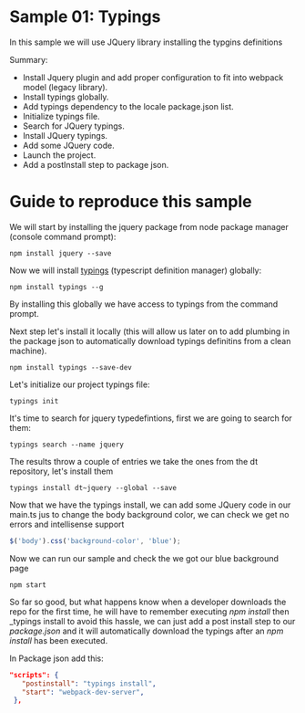 # Sample 01: Typings

In this sample we will use JQuery library installing the typgins definitions

Summary:

- Install Jquery plugin and add proper configuration to fit into webpack model (legacy library).
- Install typings globally.
- Add typings dependency to the locale package.json list.
- Initialize typings file.
- Search for JQuery typings.
- Install JQuery typings.
- Add some JQuery code.
- Launch the project.
- Add a postInstall step to package json.


# Guide to reproduce this sample

We will start by installing the jquery package from node package manager (console command prompt):

```
npm install jquery --save
```

Now we will install [typings](https://github.com/typings/typings) (typescript
definition manager) globally:

```
npm install typings --g
```

By installing this globally we have access to typings from the command prompt.

Next step let's install it locally (this will allow us later on to add plumbing
  in the package json to automatically download typings definitins from a clean machine).

```
npm install typings --save-dev
```

Let's initialize our project typings file:

````
typings init
````

It's time to search for jquery typedefintions, first we are going to search for them:

````
typings search --name jquery
````

The results throw a couple of entries we take the ones from the dt repository, let's
install them

````
typings install dt~jquery --global --save
````

Now that we have the typings install, we can add some JQuery code in our main.ts
jus to change the body background color, we can check we get no errors and intellisense
support

````javascript
$('body').css('background-color', 'blue');
````

Now we can run our sample and check the we got our blue background page

````
npm start
````

So far so good, but what happens know when a developer downloads the repo for the
first time, he will have to remember executing _npm install_ then _typings install
to avoid this hassle, we can just add a post install step to our _package.json_
and it will automatically download the typings after an _npm install_ has been executed.

In Package json add this:

````json
"scripts": {
   "postinstall": "typings install",
   "start": "webpack-dev-server",
 },
````
